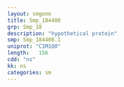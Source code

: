 ```yaml
---
layout: smgene
title: Smp_184400
grp: Smp_18
description: "hypothetical protein"
smp: Smp_184400.1
uniprot: "C1M1Q0"
length:   156
cdd: "ns"
kk: ns
categories: sm
---
```

